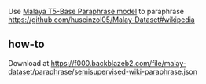 Use [Malaya T5-Base Paraphrase model](https://malaya.readthedocs.io/en/latest/Paraphrase.html#load-t5-models) to paraphrase https://github.com/huseinzol05/Malay-Dataset#wikipedia

## how-to

Download at https://f000.backblazeb2.com/file/malay-dataset/paraphrase/semisupervised-wiki-paraphrase.json